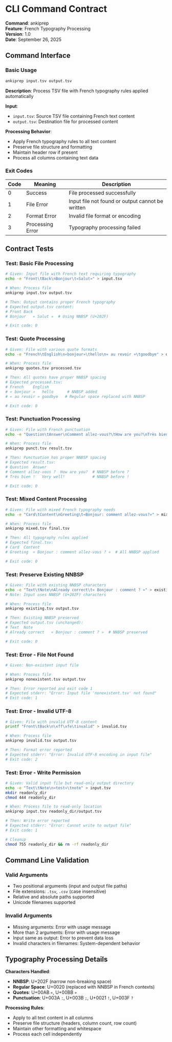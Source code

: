 # CLI Command Contract

**Command**: ankiprep  
**Feature**: French Typography Processing  
**Version**: 1.0  
**Date**: September 26, 2025

## Command Interface

### Basic Usage

```bash
ankiprep input.tsv output.tsv
```

**Description**: Process TSV file with French typography rules applied automatically

**Input**:
- `input.tsv`: Source TSV file containing French text content
- `output.tsv`: Destination file for processed content

**Processing Behavior**:
- Apply French typography rules to all text content
- Preserve file structure and formatting
- Maintain header row if present
- Process all columns containing text data

### Exit Codes

| Code | Meaning | Description |
|------|---------|-------------|
| 0 | Success | File processed successfully |
| 1 | File Error | Input file not found or output cannot be written |
| 2 | Format Error | Invalid file format or encoding |
| 3 | Processing Error | Typography processing failed |

## Contract Tests

### Test: Basic File Processing
```bash
# Given: Input file with French text requiring typography
echo -e "Front\tBack\nBonjour\t«Salut»" > input.tsv

# When: Process file
ankiprep input.tsv output.tsv

# Then: Output contains proper French typography
# Expected output.tsv content:
# Front	Back
# Bonjour	« Salut »  # Using NNBSP (U+202F)

# Exit code: 0
```

### Test: Quote Processing
```bash
# Given: File with various quote formats
echo -e "French\tEnglish\n«bonjour»\thello\n« au revoir »\tgoodbye" > quotes.tsv

# When: Process file
ankiprep quotes.tsv processed.tsv

# Then: All quotes have proper NNBSP spacing
# Expected processed.tsv:
# French	English
# « bonjour »	hello      # NNBSP added
# « au revoir »	goodbye   # Regular space replaced with NNBSP

# Exit code: 0
```

### Test: Punctuation Processing  
```bash
# Given: File with French punctuation
echo -e "Question\tAnswer\nComment allez-vous?\tHow are you?\nTrès bien!\tVery well!" > punct.tsv

# When: Process file
ankiprep punct.tsv result.tsv

# Then: Punctuation has proper NNBSP spacing
# Expected result.tsv:
# Question	Answer
# Comment allez-vous ?	How are you?  # NNBSP before ?
# Très bien !	Very well!            # NNBSP before !

# Exit code: 0
```

### Test: Mixed Content Processing
```bash
# Given: File with mixed French typography needs
echo -e "Card\tContent\nGreeting\t«Bonjour: comment allez-vous?»" > mixed.tsv

# When: Process file  
ankiprep mixed.tsv final.tsv

# Then: All typography rules applied
# Expected final.tsv:
# Card	Content
# Greeting	« Bonjour : comment allez-vous ? »  # All NNBSP applied

# Exit code: 0
```

### Test: Preserve Existing NNBSP
```bash  
# Given: File with existing NNBSP characters
echo -e "Text\tNote\nAlready correct\t« Bonjour : comment ? »" > existing.tsv
# Note: Input uses NNBSP (U+202F) characters

# When: Process file
ankiprep existing.tsv output.tsv

# Then: Existing NNBSP preserved
# Expected output.tsv (unchanged):
# Text	Note  
# Already correct	« Bonjour : comment ? »  # NNBSP preserved

# Exit code: 0
```

### Test: Error - File Not Found
```bash
# Given: Non-existent input file

# When: Process file
ankiprep nonexistent.tsv output.tsv

# Then: Error reported and exit code 1
# Expected stderr: "Error: Input file 'nonexistent.tsv' not found"
# Exit code: 1
```

### Test: Error - Invalid UTF-8
```bash
# Given: File with invalid UTF-8 content
printf "Front\tBack\n\xff\xfe\tinvalid" > invalid.tsv

# When: Process file
ankiprep invalid.tsv output.tsv

# Then: Format error reported
# Expected stderr: "Error: Invalid UTF-8 encoding in input file"
# Exit code: 2
```

### Test: Error - Write Permission
```bash
# Given: Valid input file but read-only output directory
echo -e "Text\tNote\n«test»\tnote" > input.tsv
mkdir readonly_dir
chmod 444 readonly_dir

# When: Process file to read-only location
ankiprep input.tsv readonly_dir/output.tsv

# Then: Write error reported
# Expected stderr: "Error: Cannot write to output file"
# Exit code: 1

# Cleanup
chmod 755 readonly_dir && rm -rf readonly_dir
```

## Command Line Validation

### Valid Arguments
- Two positional arguments (input and output file paths)
- File extensions: `.tsv`, `.csv` (case insensitive)  
- Relative and absolute paths supported
- Unicode filenames supported

### Invalid Arguments
- Missing arguments: Error with usage message
- More than 2 arguments: Error with usage message
- Input same as output: Error to prevent data loss
- Invalid characters in filenames: System-dependent behavior

## Typography Processing Details

**Characters Handled**:
- **NNBSP**: U+202F (narrow non-breaking space)
- **Regular Space**: U+0020 (replaced with NNBSP in French contexts)
- **Quotes**: U+00AB `«`, U+00BB `»`
- **Punctuation**: U+003A `:`, U+003B `;`, U+0021 `!`, U+003F `?`

**Processing Rules**:
- Apply to all text content in all columns
- Preserve file structure (headers, column count, row count)
- Maintain other formatting and whitespace
- Process each cell independently